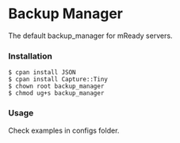 Backup Manager
==============

The default backup_manager for mReady servers.

### Installation
    $ cpan install JSON
    $ cpan install Capture::Tiny
    $ chown root backup_manager
    $ chmod ug+s backup_manager

### Usage
Check examples in configs folder.
